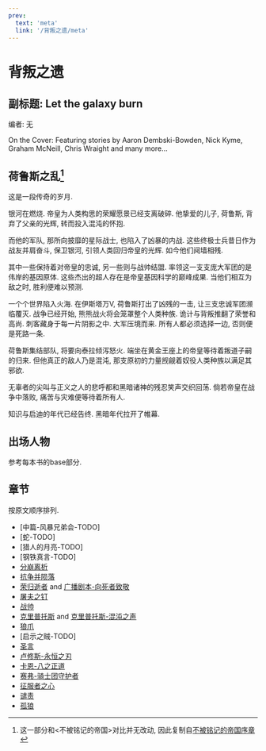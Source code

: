 ```yaml
---
prev:
  text: 'meta'
  link: '/背叛之遗/meta'
---
```


# 背叛之遗

## 副标题: Let the galaxy burn

编者: 无

On the Cover: Featuring stories by Aaron Dembski-Bowden, Nick Kyme, Graham McNeill, Chris Wraight and many more...

## 荷鲁斯之乱[^1]

这是一段传奇的岁月.

银河在燃烧. 帝皇为人类构思的荣耀愿景已经支离破碎. 他挚爱的儿子, 荷鲁斯, 背弃了父亲的光辉, 转而投入混沌的怀抱.

而他的军队, 那所向披靡的星际战士, 也陷入了凶暴的内战. 这些终极士兵昔日作为战友并肩奋斗, 保卫银河, 引领人类回归帝皇的光辉. 如今他们阋墙相残.

其中一些保持着对帝皇的忠诚, 另一些则与战帅结盟. 率领这一支支庞大军团的是伟岸的基因原体. 这些杰出的超人存在是帝皇基因科学的巅峰成果. 当他们相互为敌之时, 胜利便难以预测.

一个个世界陷入火海. 在伊斯塔万V, 荷鲁斯打出了凶残的一击, 让三支忠诚军团濒临覆灭. 战争已经开始, 熊熊战火将会笼罩整个人类种族. 诡计与背叛推翻了荣誉和高尚. 刺客藏身于每一片阴影之中. 大军压境而来. 所有人都必须选择一边, 否则便是死路一条.

荷鲁斯集结部队, 将要向泰拉倾泻怒火. 端坐在黄金王座上的帝皇等待着叛道子嗣的归来. 但他真正的敌人乃是混沌, 那支原初的力量觊觎着奴役人类种族以满足其邪欲.

无辜者的尖叫与正义之人的悲呼都和黑暗诸神的残忍笑声交织回荡. 倘若帝皇在战争中落败, 痛苦与灾难便等待着所有人.

知识与启迪的年代已经告终. 黑暗年代拉开了帷幕.

## 出场人物

参考每本书的base部分.

## 章节

按原文顺序排列.

+ [中篇-风暴兄弟会-TODO]
+ [蛇-TODO]
+ [猎人的月亮-TODO]
+ [钢铁真言-TODO]
+ [分崩离析](/背叛之遗/分崩离析/base)
+ [抗争并陨落](/背叛之遗/抗争并陨落/base)
+ [荣归逝者](/背叛之遗/荣归逝者/base) and [广播剧本-向死者致敬](/背叛之遗/向死者致敬/base)
+ [屠夫之钉](/背叛之遗/屠夫之钉/base)
+ [战帅](/背叛之遗/战帅/base)
+ [克里普托斯](/背叛之遗/克里普托斯/base) and [克里普托斯-混沌之声](/背叛之遗/克里普托斯-混沌之声/base)
+ [狼爪](/背叛之遗/狼爪/base)
+ [启示之贼-TODO]
+ [圣言](/背叛之遗/圣言/base)
+ [卢修斯-永恒之刃](/背叛之遗/卢修斯-永恒之刃/base)
+ [卡恩-八之正道](/背叛之遗/卡恩-八之正道/base)
+ [赛弗-骑士团守护者](/背叛之遗/赛弗-骑士团守护者/base)
+ [征服者之心](/背叛之遗/征服者之心/base)
+ [谴责](/背叛之遗/谴责/base)
+ [孤狼](/背叛之遗/孤狼/base)

[^1]: 这一部分和<不被铭记的帝国>对比并无改动, 因此复制自[不被铭记的帝国序章](/不被铭记的帝国/base)
